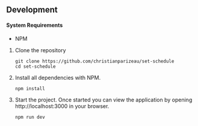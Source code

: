 ## Development

#### System Requirements
- NPM

1. Clone the repository

    ```shell
    git clone https://github.com/christianparizeau/set-schedule
    cd set-schedule
    ```

1. Install all dependencies with NPM.

    ```shell
    npm install
    ```

1. Start the project. Once started you can view the application by opening http://localhost:3000 in your browser.

    ```shell
    npm run dev
    ```

